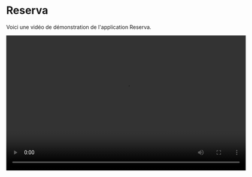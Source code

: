 # Reserva

Voici une vidéo de démonstration de l'application Reserva.

<video width="640" height="360" controls>
  <source src="demo-reserva.mp4" type="video/mp4">
  Votre navigateur ne supporte pas la vidéo HTML5.
</video>
